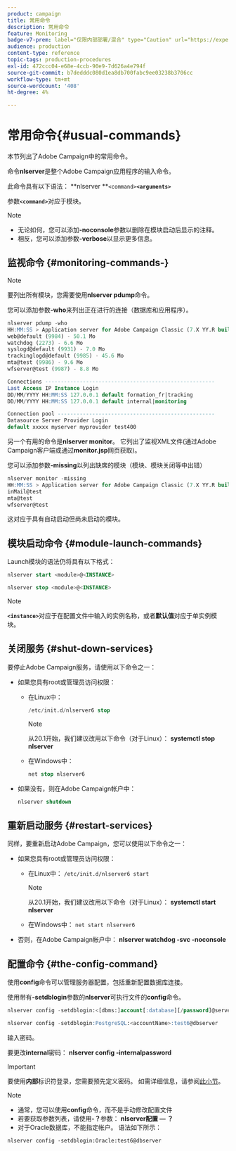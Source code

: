 ```yaml
---
product: campaign
title: 常用命令
description: 常用命令
feature: Monitoring
badge-v7-prem: label="仅限内部部署/混合" type="Caution" url="https://experienceleague.adobe.com/docs/campaign-classic/using/installing-campaign-classic/architecture-and-hosting-models/hosting-models-lp/hosting-models.html?lang=zh-Hans" tooltip="仅适用于内部部署和混合部署"
audience: production
content-type: reference
topic-tags: production-procedures
exl-id: 472ccc04-e68e-4ccb-90e9-7d626a4e794f
source-git-commit: b7dedddc080d1ea8db700fabc9ee03238b3706cc
workflow-type: tm+mt
source-wordcount: '408'
ht-degree: 4%

---
```


# 常用命令{#usual-commands}



本节列出了Adobe Campaign中的常用命令。

命令&#x200B;**nlserver**&#x200B;是整个Adobe Campaign应用程序的输入命令。

此命令具有以下语法： **nlserver **`<command>`****`<arguments>`****

参数&#x200B;**`<command>`**&#x200B;对应于模块。

>[!NOTE]
>
>* 无论如何，您可以添加&#x200B;**-noconsole**&#x200B;参数以删除在模块启动后显示的注释。
>* 相反，您可以添加参数&#x200B;**-verbose**&#x200B;以显示更多信息。
>

## 监视命令 {#monitoring-commands-}

>[!NOTE]
>
>要列出所有模块，您需要使用&#x200B;**nlserver pdump**&#x200B;命令。

您可以添加参数&#x200B;**-who**&#x200B;来列出正在进行的连接（数据库和应用程序）。

```sql
nlserver pdump -who
HH:MM:SS > Application server for Adobe Campaign Classic (7.X YY.R build XXX@SHA1) of DD/MM/YYYY
web@default (9984) - 50.1 Mo
watchdog (2273) - 6.6 Mo
syslogd@default (9931) - 7.0 Mo
trackinglogd@default (9985) - 45.6 Mo
mta@test (9986) - 9.6 Mo
wfserver@test (9987) - 8.8 Mo

Connections ------------------------------------------------------
Last Access IP Instance Login 
DD/MM/YYYY HH:MM:SS 127.0.0.1 default formation_fr|tracking
DD/MM/YYYY HH:MM:SS 127.0.0.1 default internal|monitoring

Connection pool --------------------------------------------------
Datasource Server Provider Login 
default xxxxx myserver myprovider test400
```

另一个有用的命令是&#x200B;**nlserver monitor**。 它列出了监视XML文件(通过Adobe Campaign客户端或通过&#x200B;**monitor.jsp**&#x200B;网页获取)。

您可以添加参数&#x200B;**-missing**&#x200B;以列出缺席的模块（模块、模块关闭等中出错）

```sql
nlserver monitor -missing
HH:MM:SS > Application server for Adobe Campaign Classic (7.X YY.R build XXX@SHA1) of DD/MM/YYYY
inMail@test
mta@test
wfserver@test
```

这对应于具有自动启动但尚未启动的模块。

## 模块启动命令 {#module-launch-commands}

Launch模块的语法仍将具有以下格式：

```sql
nlserver start <module>@<INSTANCE>
```

```sql
nlserver stop <module>@<INSTANCE>
```

>[!NOTE]
>
>**`<instance>`**&#x200B;对应于在配置文件中输入的实例名称，或者&#x200B;**默认值**&#x200B;对应于单实例模块。

## 关闭服务 {#shut-down-services}

要停止Adobe Campaign服务，请使用以下命令之一：

* 如果您具有root或管理员访问权限：

   * 在Linux中：

     ```sql
     /etc/init.d/nlserver6 stop
     ```

     >[!NOTE]
     >
     >从20.1开始，我们建议改用以下命令（对于Linux）： **systemctl stop nlserver**

   * 在Windows中：

     ```sql
     net stop nlserver6
     ```

* 如果没有，则在Adobe Campaign帐户中：

  ```sql
  nlserver shutdown 
  ```

## 重新启动服务 {#restart-services}

同样，要重新启动Adobe Campaign，您可以使用以下命令之一：

* 如果您具有root或管理员访问权限：

   * 在Linux中： `/etc/init.d/nlserver6 start`

     >[!NOTE]
     >
     >从20.1开始，我们建议改用以下命令（对于Linux）： **systemctl start nlserver**

   * 在Windows中： `net start nlserver6`

* 否则，在Adobe Campaign帐户中： **nlserver watchdog -svc -noconsole**

## 配置命令 {#the-config-command}

使用&#x200B;**config**&#x200B;命令可以管理服务器配置，包括重新配置数据库连接。

使用带有&#x200B;**-setdblogin**&#x200B;参数的&#x200B;**nlserver**&#x200B;可执行文件的&#x200B;**config**&#x200B;命令。

```sql
nlserver config -setdblogin:<[dbms:]account[:database][/password]@server>
```

```sql
nlserver config -setdblogin:PostgreSQL:<accountName>:test6@dbserver
```

输入密码。

要更改&#x200B;**internal**&#x200B;密码： **nlserver config -internalpassword**

>[!IMPORTANT]
>
>要使用&#x200B;**内部**&#x200B;标识符登录，您需要预先定义密码。 如需详细信息，请参阅[此小节](../../installation/using/configuring-campaign-server.md#internal-identifier)。

>[!NOTE]
>
>* 通常，您可以使用&#x200B;**config**&#x200B;命令，而不是手动修改配置文件
>* 若要获取参数列表，请使用&#x200B;**-？**&#x200B;参数： **nlserver配置 — ？**
>* 对于Oracle数据库，不能指定帐户。 语法如下所示：
>
>  `nlserver config -setdblogin:Oracle:test6@dbserver`
>
